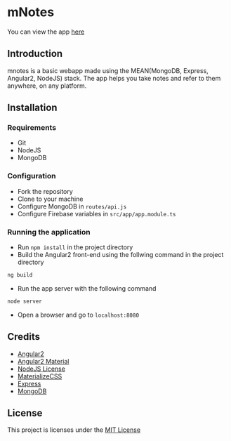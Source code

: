 # mNotes

You can view the app [here](https://mnotesapp.herokuapp.com)

## Introduction
mnotes is a basic webapp made using the MEAN(MongoDB, Express, Angular2, NodeJS) stack.
The app helps you take notes and refer to them anywhere, on any platform.

## Installation
### Requirements

* Git
* NodeJS
* MongoDB

### Configuration
- Fork the repository
- Clone to your machine
- Configure MongoDB in `routes/api.js`
- Configure Firebase variables in `src/app/app.module.ts`

### Running the application
- Run `npm install` in the project directory
- Build the Angular2 front-end using the follwing command in the project directory
```bash
ng build
```
- Run the app server with the following command
```bash
node server
```
- Open a browser and go to `localhost:8080` 

## Credits
- [Angular2](https://angular.io)
- [Angular2 Material](https://material.angular.io)
- [NodeJS License](https://nodejs.org)
- [MaterializeCSS](http://materializecss.com)
- [Express](https://expressjs.org)
- [MongoDB](https://mongodb.com)

## License
This project is licenses under the [MIT License](https://github.com/MJ10/mNotes/LICENSE.md)
